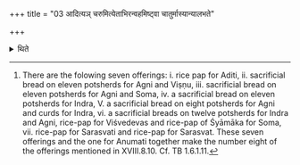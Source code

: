 +++
title = "03 आदित्यञ् चरुमित्येताभिरन्वहमिष्ट्वा चातुर्मास्यान्यालभते"

+++

<details><summary>थिते</summary>

3. Day after day[^1] after having performed the offerings of rice-pap to Aditi etc. (the Adhvaryu) starts the Cāturmāsya sacrifices.  

[^1]: There are the folowing seven offerings: i. rice pap for Aditi, ii. sacrificial bread on eleven potsherds for Agni and Viṣṇu, iii. sacrificial bread on eleven potsherds for Agni and Soma, iv. a sacrificial bread on eleven potsherds for Indra, V. a sacrificial bread on eight potsherds for Agni and curds for Indra, vi. a sacrificial breads on twelve potsherds for Indra and Agni, rice-pap for Viśvedevas and rice-pap of Śyāmāka for Soma, vii. rice-pap for Sarasvati and rice-pap for Sarasvat. These seven offerings and the one for Anumati together make the number eight of the offerings mentioned in XVIII.8.10. Cf. TB 1.6.1.11. 
</details>
